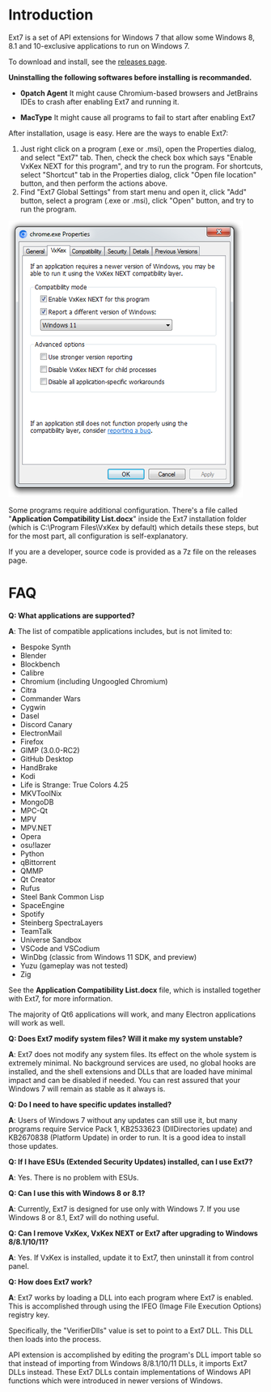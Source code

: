 Introduction
============

Ext7 is a set of API extensions for Windows 7 that allow some Windows 8, 8.1 and 10-exclusive applications to run on Windows 7.

To download and install, see the [releases page](https://github.com/tester9071348/Ext7/releases).

**Uninstalling the following softwares before installing is recommanded.**

- **0patch Agent**
  It might cause Chromium-based browsers and JetBrains IDEs to crash after enabling Ext7 and running it.

- **MacType**
  It might cause all programs to fail to start after enabling Ext7

After installation, usage is easy. Here are the ways to enable Ext7:
1. Just right click on a program (.exe or .msi), open the Properties dialog, and select "Ext7" tab. Then, check the check box which says "Enable VxKex NEXT for this program", and try to run the program. For shortcuts, select "Shortcut" tab in the Properties dialog, click "Open file location" button, and then perform the actions above.
2. Find "Ext7 Global Settings" from start menu and open it, click "Add" button, select a program (.exe or .msi), click "Open" button, and try to run the program.

![Ext7 configuration GUI](/example-screenshot.png)

Some programs require additional configuration. There's a file called "**Application Compatibility List.docx**" inside the Ext7 installation folder (which is C:\Program Files\VxKex by default) which details these steps, but for the most part, all configuration is self-explanatory.

If you are a developer, source code is provided as a 7z file on the releases page.

FAQ
===

**Q: What applications are supported?**

**A**: The list of compatible applications includes, but is not limited to:

- Bespoke Synth
- Blender
- Blockbench
- Calibre
- Chromium (including Ungoogled Chromium)
- Citra
- Commander Wars
- Cygwin
- Dasel
- Discord Canary
- ElectronMail
- Firefox
- GIMP (3.0.0-RC2)
- GitHub Desktop
- HandBrake
- Kodi
- Life is Strange: True Colors 4.25
- MKVToolNix
- MongoDB
- MPC-Qt
- MPV
- MPV.NET
- Opera
- osu!lazer
- Python
- qBittorrent
- QMMP
- Qt Creator
- Rufus
- Steel Bank Common Lisp
- SpaceEngine
- Spotify
- Steinberg SpectraLayers
- TeamTalk
- Universe Sandbox
- VSCode and VSCodium
- WinDbg (classic from Windows 11 SDK, and preview)
- Yuzu (gameplay was not tested)
- Zig

See the **Application Compatibility List.docx** file, which is installed together with Ext7, for more information.

The majority of Qt6 applications will work, and many Electron applications will work as well.

**Q: Does Ext7 modify system files? Will it make my system unstable?**

**A**: Ext7 does not modify any system files. Its effect on the whole system is extremely minimal. No background services are used, no global hooks are installed, and the shell extensions and DLLs that are loaded have minimal impact and can be disabled if needed. You can rest assured that your Windows 7 will remain as stable as it always is.

**Q: Do I need to have specific updates installed?**

**A**: Users of Windows 7 without any updates can still use it, but many programs require Service Pack 1, KB2533623 (DllDirectories update) and KB2670838 (Platform Update) in order to run. It is a good idea to install those updates.

**Q: If I have ESUs (Extended Security Updates) installed, can I use Ext7?**

**A**: Yes. There is no problem with ESUs.

**Q: Can I use this with Windows 8 or 8.1?**

**A**: Currently, Ext7 is designed for use only with Windows 7. If you use Windows 8 or 8.1, Ext7 will do nothing useful.

**Q: Can I remove VxKex, VxKex NEXT or Ext7 after upgrading to Windows 8/8.1/10/11?**

**A**: Yes. If VxKex is installed, update it to Ext7, then uninstall it from control panel.

**Q: How does Ext7 work?**

**A**: Ext7 works by loading a DLL into each program where Ext7 is enabled. This is accomplished through using the IFEO (Image File Execution Options) registry key.

Specifically, the "VerifierDlls" value is set to point to a Ext7 DLL. This DLL then loads into the process.

API extension is accomplished by editing the program's DLL import table so that instead of importing from Windows 8/8.1/10/11 DLLs, it imports Ext7 DLLs instead. These Ext7 DLLs contain implementations of Windows API functions which were introduced in newer versions of Windows.
